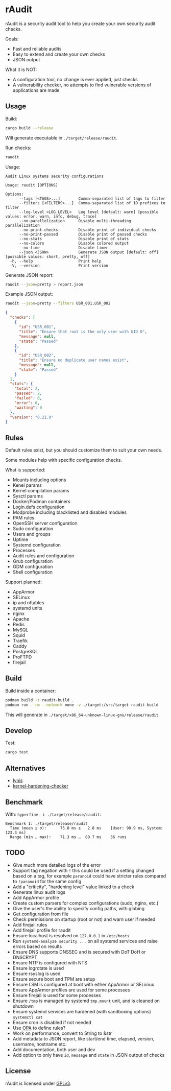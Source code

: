 # rAudit

rAudit is a security audit tool to help you create your own security audit checks.

Goals:

- Fast and reliable audits
- Easy to extend and create your own checks
- JSON output

What it is NOT:

- A configuration tool, no change is ever applied, just checks
- A vulnerability checker, no attempts to find vulnerable versions of applications are made

## Usage

Build:

```bash
cargo build --release
```

Will generate executable in `./target/release/raudit`.

Run checks:

```bash
raudit
```

Usage:

```
Audit Linux systems security configurations

Usage: raudit [OPTIONS]

Options:
      --tags [<TAGS>...]        Comma-separated list of tags to filter
      --filters [<FILTERS>...]  Comma-separated list of ID prefixes to filter
      --log-level <LOG_LEVEL>   Log level [default: warn] [possible values: error, warn, info, debug, trace]
      --no-parallelization      Disable multi-threading parallelization
      --no-print-checks         Disable print of individual checks
      --no-print-passed         Disable print of passed checks
      --no-stats                Disable print of stats
      --no-colors               Disable colored output
      --no-time                 Disable timer
      --json <JSON>             Generate JSON output [default: off] [possible values: short, pretty, off]
  -h, --help                    Print help
  -V, --version                 Print version
```

Generate JSON report:

```bash
raudit --json=pretty > report.json
```

Example JSON output:

```bash
raudit --json=pretty --filters USR_001,USR_002
```

```json
{
  "checks": [
    {
      "id": "USR_001",
      "title": "Ensure that root is the only user with UID 0",
      "message": null,
      "state": "Passed"
    },
    {
      "id": "USR_002",
      "title": "Ensure no duplicate user names exist",
      "message": null,
      "state": "Passed"
    }
  ],
  "stats": {
    "total": 2,
    "passed": 2,
    "failed": 0,
    "error": 0,
    "waiting": 0
  },
  "version": "0.21.0"
}
```

## Rules

Default rules exist, but you should customize them to suit your own needs.

Some modules help with specific configuration checks.

What is supported:

- Mounts including options
- Kenel params
- Kernel compilation params
- Sysctl params
- Docker/Podman containers
- Login.defs configuration
- Modprobe including blacklisted and disabled modules
- PAM rules
- OpenSSH server configuration
- Sudo configuration
- Users and groups
- Uptime
- Systemd configuration
- Processes
- Audit rules and configuration
- Grub configuration
- GDM configuration
- Shell configuration

Support planned:

- AppArmor
- SELinux
- ip and nftables
- systemd units
- nginx
- Apache
- Redis
- MySQL
- Squid
- Traefik
- Caddy
- PostgreSQL
- ProFTPD
- firejail

## Build

Build inside a container:

```bash
podman build -t raudit-build .
podman run --rm --network none -v ./target:/src/target raudit-build
```

This will generate in `./target/x86_64-unknown-linux-gnu/release/raudit`.

## Develop

Test:

```bash
cargo test
```

## Alternatives

- [lynis](https://github.com/CISOfy/lynis)
- [kernel-hardening-checker](https://github.com/a13xp0p0v/kernel-hardening-checker)

## Benchmark

With: `hyperfine -i ./target/release/raudit`:

```
Benchmark 1: ./target/release/raudit
  Time (mean ± σ):      75.0 ms ±   2.8 ms    [User: 90.9 ms, System: 123.3 ms]
  Range (min … max):    71.3 ms …  80.7 ms    36 runs
```

## TODO

- Give much more detailed logs of the error
- Support tag negation with `!` this could be used if a setting changed based on a tag, for example `paranoid` could have stricter rules compared to `!paranoid` for the same config
- Add a "criticity", "hardening level" value linked to a check
- Generate linux audit logs
- Add AppArmor profile
- Create custom parsers for complex configurations (sudo, nginx, etc.)
- Give the user's the ability to specify config paths, with globing
- Get configuration from file
- Check permissions on startup (root or not) and warn user if needed
- Add firejail rules
- Add firejail profile for raudit
- Ensure localhost is resolved on `127.0.0.1` in `/etc/hosts`
- Run `systemd-analyze security ...` on all systemd services and raise errors based on results
- Ensure DNS supports DNSSEC and is secured with DoT DoH or DNSCRYPT
- Ensure NTP is configured with NTS
- Ensure logrotate is used
- Ensure rsyslog is used
- Ensure secure boot and TPM are setup
- Ensure LSM is configured at boot with either AppArmor or SELiinux
- Ensure AppArmor profiles are used for some processes
- Ensure firejail is used for some processes
- Ensure `/tmp` is managed by systemd `tmp.mount` unit, and is cleaned on shutdown
- Ensure systemd services are hardened (with sandboxing options) `systemctl cat`
- Ensure cron is disabled if not needed
- Use [OPA](https://www.openpolicyagent.org/) to define rules?
- Work on performance, convert to String to &str
- Add metadata to JSON report, like start/end time, elapsed, version, username, hostname etc.
- Add documentation, both user and dev
- Add option to only have `id`, `message` and `state` in JSON output of checks

## License

rAudit is licensed under [GPLv3](./LICENSE).
